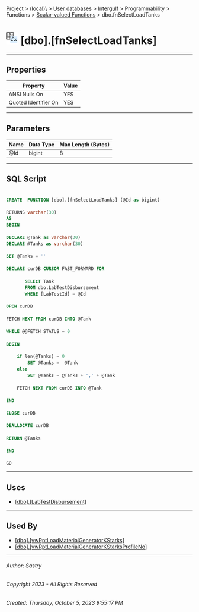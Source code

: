 #### 

[Project](../../../../../../index.md) > [(local)\\](../../../../../index.md) > [User databases](../../../../index.md) > [Intergulf](../../../index.md) > Programmability > Functions > [Scalar-valued Functions](Scalar-valued_Functions.md) > dbo.fnSelectLoadTanks

# ![Scalar-valued Functions](../../../../../../Images/Function_Scalar32.png) [dbo].[fnSelectLoadTanks]

---

## <a name="#properties"></a>Properties

| Property | Value |
|---|---|
| ANSI Nulls On | YES |
| Quoted Identifier On | YES |


---

## <a name="#parameters"></a>Parameters

| Name | Data Type | Max Length (Bytes) |
|---|---|---|
| @Id | bigint | 8 |


---

## <a name="#sqlscript"></a>SQL Script

```sql

CREATE  FUNCTION [dbo].[fnSelectLoadTanks] (@Id as bigint)

RETURNS varchar(30)
AS
BEGIN

DECLARE @Tank as varchar(30)
DECLARE @Tanks as varchar(30)

SET @Tanks = ''

DECLARE curDB CURSOR FAST_FORWARD FOR

       SELECT Tank
       FROM dbo.LabTestDisbursement
       WHERE [LabTestId] = @Id

OPEN curDB

FETCH NEXT FROM curDB INTO @Tank

WHILE @@FETCH_STATUS = 0

BEGIN

	if len(@Tanks) = 0
		SET @Tanks =  @Tank
	else
		SET @Tanks = @Tanks + ',' + @Tank

    FETCH NEXT FROM curDB INTO @Tank

END

CLOSE curDB

DEALLOCATE curDB

RETURN @Tanks 

END

GO

```


---

## <a name="#uses"></a>Uses

* [[dbo].[LabTestDisbursement]](../../../Tables/dbo_LabTestDisbursement.md)


---

## <a name="#usedby"></a>Used By

* [[dbo].[vwRptLoadMaterialGeneratorKStarks]](../../../Views/dbo_vwRptLoadMaterialGeneratorKStarks.md)
* [[dbo].[vwRptLoadMaterialGeneratorKStarksProfileNo]](../../../Views/dbo_vwRptLoadMaterialGeneratorKStarksProfileNo.md)


---

###### Author:  Sastry

###### Copyright 2023 - All Rights Reserved

###### Created: Thursday, October 5, 2023 9:55:17 PM

